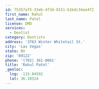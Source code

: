 ```yaml
---
id: 75357af5-33eb-4f3d-8151-b1bdc34ae4f2
first_name: Rahul
last_name: Patel
license: DMD
services:
  - Dentist
category: Dentists
address: '3763 Winter Whitetail St.'
city: 'Las Vegas'
state: NV
zip: '89122'
phone: '(702) 361-0061'
title: 'Rahul Patel'
_geoloc:
  lng: -115.04592
  lat: 36.10524
---
```

